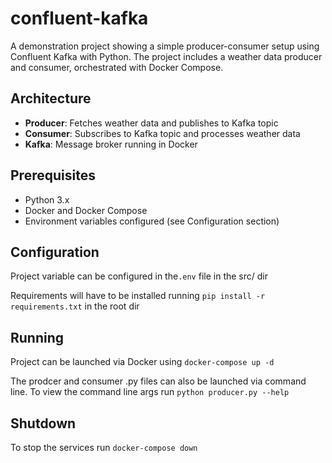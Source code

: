 # confluent-kafka
A demonstration project showing a simple producer-consumer setup using Confluent Kafka with Python. The project includes a weather data producer and consumer, orchestrated with Docker Compose.

## Architecture

- **Producer**: Fetches weather data and publishes to Kafka topic
- **Consumer**: Subscribes to Kafka topic and processes weather data
- **Kafka**: Message broker running in Docker

## Prerequisites

- Python 3.x
- Docker and Docker Compose
- Environment variables configured (see Configuration section)

## Configuration

Project variable can be configured in the`.env` file in the src/ dir

Requirements will have to be installed running `pip install -r requirements.txt` in the root dir

## Running

Project can be launched via Docker using `docker-compose up -d`

The prodcer and consumer .py files can also be launched via command line.
To view the command line args run `python producer.py --help`

## Shutdown

To stop the services run `docker-compose down`
